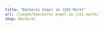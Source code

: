 ```yaml
---
title: "Bäckerei Engel im JIBI-Markt"
url: /luegde/baeckerei-engel-im-jibi-markt/
shop: Bäckerei
---
```

